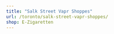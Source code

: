 ```yaml
---
title: "Salk Street Vapr Shoppes"
url: /toronto/salk-street-vapr-shoppes/
shop: E-Zigaretten
---
```

